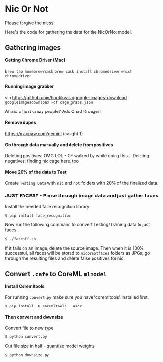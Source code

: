 # Nic Or Not
Please forgive the mess!

Here's the code for gathering the data for the NicOrNot model.

## Gathering images

#### Getting Chrome Driver (Mac)
`brew tap homebrew/cask`
`brew cask install chromedriver`
`which chromedriver`

#### Running image grabber
via https://github.com/hardikvasa/google-images-download
`googleimagesdownload -cf cage_grabs.json`

Afraid of just crazy people?  Add Chad Kroeger!

#### Remove dupes
https://macpaw.com/gemini (caught 1)

#### Go through data manually and delete from positives
Deleting positives: OMG LOL - GF walked by while doing this...
Deleting negatives:  finding nic cage here, too

#### Move 20% of the data to Test
Create `Testing Data` with `nic` and `not` folders with 20% of the finalized data.

### JUST FACES? - Parse through image data and just gather faces
Install the needed face recognition library:
```shell
$ pip install face_recognition
```

Now run the following command to convert Testing/Training data to just faces
```shell
$ ./faceoff.sh
```

If it fails on an image, delete the source image.  Then when it is 100% successful, all faces will be stored to `nicornotfaces` folders as JPGs; go through the resulting files and delete false positives for nic.


## Convert `.cafe` to CoreML `mlmodel`

#### Install Coremltools
For running `convert.py` make sure you have 'coremltools' installed first.

```
$ pip install -U coremltools --user
```

#### Then convert and downsize

Convert file to new type
```
$ python convert.py
```

Cut file size in half - quantize model weights
```
$ python downsize.py
```
